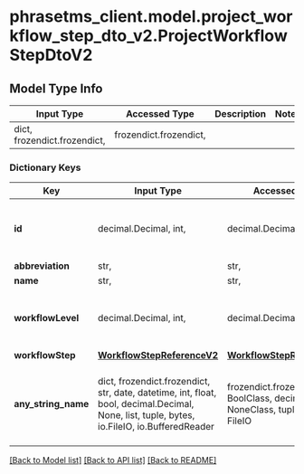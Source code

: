 # phrasetms_client.model.project_workflow_step_dto_v2.ProjectWorkflowStepDtoV2

## Model Type Info

| Input Type                   | Accessed Type          | Description | Notes |
| ---------------------------- | ---------------------- | ----------- | ----- |
| dict, frozendict.frozendict, | frozendict.frozendict, |             |

### Dictionary Keys

| Key                 | Input Type                                                                                                                                  | Accessed Type                                                                           | Description                                                        | Notes                                     |
| ------------------- | ------------------------------------------------------------------------------------------------------------------------------------------- | --------------------------------------------------------------------------------------- | ------------------------------------------------------------------ | ----------------------------------------- |
| **id**              | decimal.Decimal, int,                                                                                                                       | decimal.Decimal,                                                                        |                                                                    | [optional] value must be a 32 bit integer |
| **abbreviation**    | str,                                                                                                                                        | str,                                                                                    |                                                                    | [optional]                                |
| **name**            | str,                                                                                                                                        | str,                                                                                    |                                                                    | [optional]                                |
| **workflowLevel**   | decimal.Decimal, int,                                                                                                                       | decimal.Decimal,                                                                        |                                                                    | [optional] value must be a 32 bit integer |
| **workflowStep**    | [**WorkflowStepReferenceV2**](WorkflowStepReferenceV2.md)                                                                                   | [**WorkflowStepReferenceV2**](WorkflowStepReferenceV2.md)                               |                                                                    | [optional]                                |
| **any_string_name** | dict, frozendict.frozendict, str, date, datetime, int, float, bool, decimal.Decimal, None, list, tuple, bytes, io.FileIO, io.BufferedReader | frozendict.frozendict, str, BoolClass, decimal.Decimal, NoneClass, tuple, bytes, FileIO | any string name can be used but the value must be the correct type | [optional]                                |

[[Back to Model list]](../../README.md#documentation-for-models) [[Back to API list]](../../README.md#documentation-for-api-endpoints) [[Back to README]](../../README.md)
